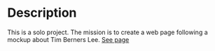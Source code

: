 # Description
This is a solo project. The mission is to create a web page following a mockup about Tim Berners Lee.
[See page]()